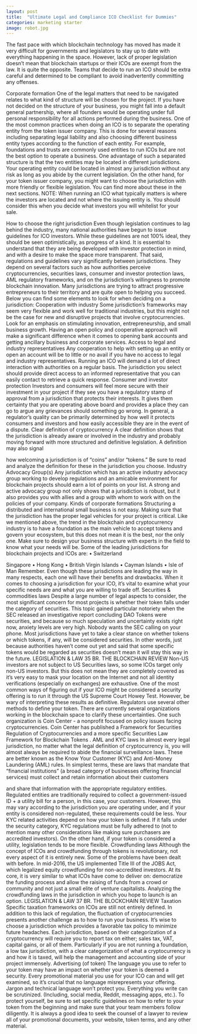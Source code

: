 ```yaml
---
layout: post
title:  "Ultimate Legal and Compliance ICO Checklist for Dummies"
categories: marketing starter
image: robot.jpg
---
```


The fast pace with which blockchain technology has moved has made it very difficult for governments and
legislators to stay up to date with everything happening in the space.
However, lack of proper legislation doesn’t mean that blockchain startups or their ICOs are exempt from the law.
It is quite the opposite. Teams that decide to run an ICO should be extra careful and determined to be compliant
to avoid inadvertently committing any offenses.

Corporate formation
One of the legal matters that need to be navigated
relates to what kind of structure will be chosen for
the project. If you have not decided on the structure
of your business, you might fall into a default general
partnership, where all founders would be operating
under full personal responsibility for all actions
performed during the business.
One of the most common practices when doing
an ICO is to separate the operating entity from
the token issuer company. This is done for several
reasons including separating legal liability and also
choosing different business entity types according to
the function of each entity. For example, foundations
and trusts are commonly used entities to run ICOs
but are not the best option to operate a business.
One advantage of such a separated structure is
that the two entities may be located in different
jurisdictions. Your operating entity could be located
in almost any jurisdiction without any risk as long
as you abide by the current legislation. On the other
hand, for your token issuer company, you might
want to choose the jurisdiction with more friendly
or flexible legislation. You can find more about these
in the next sections.
NOTE: When running an ICO what typically matters is
where the investors are located and not where the issuing
entity is. You should consider this when you decide what
investors you will whitelist for your sale.

How to choose the right jurisdiction
Even though legislation continues to lag behind the
industry, many national authorities have begun to issue
guidelines for ICO investors. While these guidelines
are not 100% ideal, they should be seen optimistically,
as progress of a kind. It is essential to understand
that they are being developed with investor protection
in mind, and with a desire to make the space more
transparent.
That said, regulations and guidelines vary significantly
between jurisdictions. They depend on several factors
such as how authorities perceive cryptocurrencies,
securities laws, consumer and investor protection laws,
AML regulatory frameworks, and on the jurisdiction’s
willingness to promote blockchain innovation.
Many jurisdictions are trying to attract progressive
entrepreneurs to their territory and are quite open to
helping you succeed. Below you can find some elements
to look for when deciding on a jurisdiction:
Cooperation with industry
Some jurisdiction’s frameworks may seem very flexible
and work well for traditional industries, but this
might not be the case for new and disruptive projects
that involve cryptocurrencies. Look for an emphasis
on stimulating innovation, entrepreneurship, and
small business growth. Having an open policy and
cooperative approach will make a significant difference
when it comes to opening bank accounts and getting 
ancillary business and corporate services.
Access to legal and industry
representatives
Any cooperation to help with setting up an entity
or open an account will be to little or no avail if you
have no access to legal and industry representatives.
Running an ICO will demand a lot of direct
interaction with authorities on a regular basis. The
jurisdiction you select should provide direct access
to an informed representative that you can easily
contact to retrieve a quick response.
Consumer and investor protection
Investors and consumers will feel more secure with
their investment in your project if they see you have
a regulatory stamp of approval from a jurisdiction
that protects their interests. It gives them certainty
that you are operating above board and provides a
place they can go to argue any grievances should
something go wrong.
In general, a regulator’s quality can be primarily
determined by how well it protects consumers and
investors and how easily accessible they are in the
event of a dispute.
Clear definition of cryptocurrency
A clear definition shows that the jurisdiction is
already aware or involved in the industry and
probably moving forward with more structured and
definitive legislation. A definition may also signal 

how welcoming a jurisdiction is of “coins” and/or
“tokens.” Be sure to read and analyze the definition
for these in the jurisdiction you choose.
Industry Advocacy Group(s)
Any jurisdiction which has an active industry
advocacy group working to develop regulations and
an amicable environment for blockchain projects
should earn a lot of points on your list.
A strong and active advocacy group not only shows
that a jurisdiction is robust, but it also provides you
with allies and a group with whom to work with on
the policies of your company.
Kinds of corporate formations
Structuring a distributed and international small
business is not easy. Making sure that the jurisdiction
has the proper legal vehicles for your project is
critical. Like we mentioned above, the trend in the
blockchain and cryptocurrency industry is to have a
foundation as the main vehicle to accept tokens and
govern your ecosystem, but this does not mean it is
the best, nor the only one.
Make sure to design your business structure with
experts in the field to know what your needs will
be. Some of the leading jurisdictions for blockchain
projects and ICOs are:
• Switzerland

Singapore
• Hong Kong
• British Virgin Islands
• Cayman Islands
• Isle of Man
Remember. Even though these jurisdictions are
leading the way in many respects, each one will
have their benefits and drawbacks. When it comes
to choosing a jurisdiction for your ICO, it’s vital to
examine what your specific needs are and what you
are willing to trade off.
Securities & commodities laws
Despite a large number of legal aspects to consider,
the most significant concern for most projects is
whether their token falls under the category of
securities.
This topic gained particular notoriety when the
SEC released an investigative report concluding
DAO Tokens were securities, and because so much
speculation and uncertainty exists right now, anxiety
levels are very high. Nobody wants the SEC calling
on your phone.
Most jurisdictions have yet to take a clear stance
on whether tokens or which tokens, if any, will be
considered securities. In other words, just because
authorities haven’t come out yet and said that some
specific tokens would be regarded as securities
doesn’t mean it will stay this way in the future.
LEGISLATION & LAW
35
BR.
THE BLOCKCHAIN REVIEW
Non-US investors are not subject to US Securities
laws, so some ICOs target only non-US investors.
But this does not mean they are completely covered
as it’s very easy to mask your location on the Internet
and not all identity verifications (especially on
exchanges) are exhaustive.
One of the most common ways of figuring out if
your ICO might be considered a security offering
is to run it through the US Supreme Court Howey
Test. However, be wary of interpreting these results
as definitive. Regulators use several other methods
to define your token.
There are currently several organizations working in
the blockchain space to clarify these uncertainties.
One such organization is Coin Center - a nonprofit
focused on policy issues facing cryptocurrencies. Coin
Center has published a Framework for Securities
Regulation of Cryptocurrencies and a more specific
Securities Law Framework for Blockchain Tokens .
AML and KYC laws
In almost every legal jurisdiction, no matter what
the legal definition of cryptocurrency is, you will
almost always be required to abide the financial
surveillance laws.
These are better known as the Know Your Customer
(KYC) and Anti-Money Laundering (AML) rules.
In simplest terms, these are laws that mandate
that “financial institutions” (a broad category of
businesses offering financial services) must collect
and retain information about their customers

and share that information with the appropriate
regulatory entities.
Regulated entities are traditionally required to
collect a government-issued ID + a utility bill for
a person, in this case, your customers. However,
this may vary according to the jurisdiction you are
operating under, and if your entity is considered
non-regulated, these requirements could be less.
Your KYC related activities depend on how your
token is defined. If it falls under the security
category, KYC regulations must be fully adhered
to (not to mention many other considerations like
making sure purchasers are accredited investors).
On the other hand, if your token is considered a
utility, legislation tends to be more flexible.
Crowdfunding laws
Although the concept of ICOs and crowdfunding
through tokens is revolutionary, not every aspect of
it is entirely new. Some of the problems have been
dealt with before.
In mid-2016, the US implemented Title III of the
JOBS Act, which legalized equity crowdfunding for
non-accredited investors. At its core, it is very similar
to what ICOs have come to deliver on: democratize
the funding process and allow the raising of funds
from a crowd or community and not just a small elite
of venture capitalists. Analyzing the crowdfunding
laws in the jurisdiction in which you hope to launch
is an option.
LEGISLATION & LAW
37
BR.
THE BLOCKCHAIN REVIEW
Taxation
Specific taxation frameworks on ICOs are still not
entirely defined. In addition to this lack of regulation,
the fluctuation of cryptocurrencies presents another
challenge as to how to run your business.
It’s wise to choose a jurisdiction which provides a
favorable tax policy to minimize future headaches.
Each jurisdiction, based on their categorization of
a cryptocurrency will require you to report tax on
either; sales tax, VAT, capital gains, or all of them.
Particularly if you are not running a foundation, a
low tax jurisdiction, with a clear categorization of
what a cryptocurrency is and how it is taxed, will
help the management and accounting side of your
project immensely.
Advertising (of token)
The language you use to refer to your token may
have an impact on whether your token is deemed
a security. Every promotional material you use for
your ICO can and will get examined, so it’s crucial
that no language misrepresents your offering.
Jargon and technical language won’t protect you.
Everything you write can be scrutinized. (Including,
social media, Reddit, messaging apps, etc.).
To protect yourself, be sure to set specific guidelines
on how to refer to your token from the beginning and
make sure that your team members follow diligently.
It is always a good idea to seek the counsel of a lawyer
to review all of your promotional documents, your
website, token terms, and any other material.